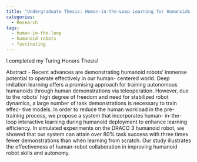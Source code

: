 ```yaml
---
title: "Undergraduate Thesis: Human-in-the-Loop Learning for Humanoids Robots (Presented at Humanoid Conference Workshop)"
categories:
  - Research
tags:
  - human-in-the-loop
  - humanoid robots
  - fascinating
---
```


I completed my Turing Honors Thesis!

Abstract - Recent advances are demonstrating humanoid robots’ immense potential to operate effectively in our human- centered world. Deep imitation learning offers a promising approach for training autonomous humanoids through human demonstrations via teleoperation. However, due to the robots’ high degree of freedom and need for stabilized robot dynamics, a large number of task demonstrations is necessary to train effec- tive models. In order to reduce the human workload in the pre- training process, we propose a system that incorporates human- in-the-loop interactive learning during humanoid deployment to enhance learning efficiency. In simulated experiments on the DRACO 3 humanoid robot, we showed that our system can attain over 80% task success with three times fewer demonstrations than when learning from scratch. Our study illustrates the effectiveness of human-robot collaboration in improving humanoid robot skills and autonomy.
